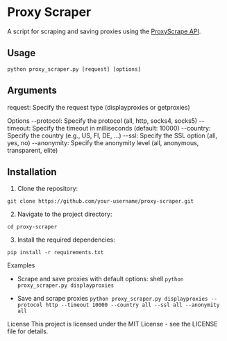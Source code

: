 # Proxy Scraper

A script for scraping and saving proxies using the [ProxyScrape API](proxyscrape.com).

## Usage

```python proxy_scraper.py [request] [options]```

## Arguments
request: Specify the request type (displayproxies or getproxies)

Options
--protocol: Specify the protocol (all, http, socks4, socks5)
--timeout: Specify the timeout in milliseconds (default: 10000)
--country: Specify the country (e.g., US, FI, DE, ...)
--ssl: Specify the SSL option (all, yes, no)
--anonymity: Specify the anonymity level (all, anonymous, transparent, elite)

## Installation
1. Clone the repository:

```git clone https://github.com/your-username/proxy-scraper.git```

2. Navigate to the project directory:

```cd proxy-scraper```

3. Install the required dependencies:

```pip install -r requirements.txt```

Examples
- Scrape and save proxies with default options:
  shell
```python proxy_scraper.py displayproxies```

- Save and scrape proxies
```python proxy_scraper.py displayproxies --protocol http --timeout 10000 --country all --ssl all --anonymity all```

License
This project is licensed under the MIT License - see the LICENSE file for details.




